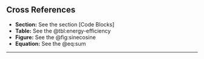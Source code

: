 ## Cross References

- **Section:** See the section [Code Blocks]
- **Table:** See the @tbl:energy-efficiency
- **Figure:** See the @fig:sinecosine
- **Equation:** See the @eq:sum

---
